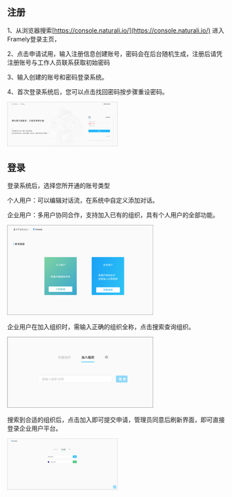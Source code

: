 ## 注册

1、从浏览器搜索[https://console.naturali.io/](https://console.naturali.io/) 进入Framely登录主页，

2、点击申请试用，输入注册信息创建账号，密码会在后台随机生成，注册后请凭注册账号与工作人员联系获取初始密码

3、输入创建的账号和密码登录系统。

4、首次登录系统后，您可以点击找回密码按步骤重设密码。

<img src="登录注册1.png" alt="登录注册1" style="zoom: 25%;" />

## 登录

登录系统后，选择您所开通的账号类型

个人用户：可以编辑对话流，在系统中自定义添加对话。

企业用户：多用户协同合作，支持加入已有的组织，具有个人用户的全部功能。

<img src="注册.png" alt="注册" style="zoom: 33%;" />

企业用户在加入组织时，需输入正确的组织全称，点击搜索查询组织。

<img src="登录注册2.png" alt="登录注册2" style="zoom: 33%;" />

搜索到合适的组织后，点击加入即可提交申请，管理员同意后刷新界面，即可直接登录企业用户平台。

<img src="登录注册3.png" alt="登录注册3" style="zoom: 25%;" />